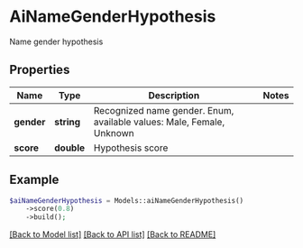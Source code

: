 # AiNameGenderHypothesis

Name gender hypothesis

## Properties
Name | Type | Description | Notes
---- | ---- | ----------- | -----
**gender** | **string** | Recognized name gender. Enum, available values: Male, Female, Unknown | 
**score** | **double** | Hypothesis score | 



## Example
```php
$aiNameGenderHypothesis = Models::aiNameGenderHypothesis()
    ->score(0.8)
    ->build();
```


[[Back to Model list]](README.md#documentation-for-models) [[Back to API list]](README.md#documentation-for-api-endpoints) [[Back to README]](README.md)

